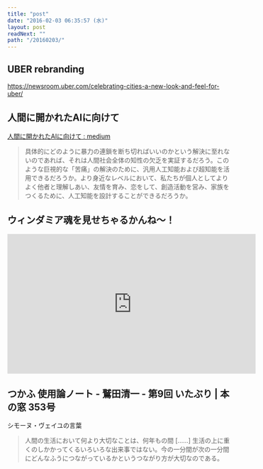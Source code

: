 ```yaml
---
title: "post"
date: "2016-02-03 06:35:57 (水)"
layout: post
readNext: ""
path: "/20160203/"
---
```


## UBER rebranding

https://newsroom.uber.com/celebrating-cities-a-new-look-and-feel-for-uber/


## 人間に開かれたAIに向けて

[人間に開かれたAIに向けて : medium](https://medium.com/@dominickchen/%E4%BA%BA%E9%96%93%E3%81%AB%E9%96%8B%E3%81%8B%E3%82%8C%E3%81%9Fai%E3%81%AB%E5%90%91%E3%81%91%E3%81%A6-17455a80ea66#.6g9oge2i1)

> 具体的にどのように暴力の連鎖を断ち切ればいいのかという解決に至れないのであれば、それは人間社会全体の知性の欠乏を実証するだろう。このような巨視的な「苦痛」の解決のために、汎用人工知能および超知能を活用できるだろうか。より身近なレベルにおいて、私たちが個人としてよりよく他者と理解しあい、友情を育み、恋をして、創造活動を営み、家族をつくるために、人工知能を設計することができるだろうか。

## ウィンダミア魂を見せちゃるかんね～！

<iframe width="560" height="315" src="https://www.youtube.com/embed/BdUNBWVQx3M?start=1344" frameborder="0" allowfullscreen></iframe>

## つかふ 使用論ノート - 鷲田清一 - 第9回 いたぶり | 本の窓 353号

シモーヌ・ヴェイユの言葉

> 人間の生活において何より大切なことは、何年もの間 [......] 生活の上に重くのしかかってくるいろいろな出来事ではない。今の一分間が次の一分間にどんなふうにつながっているかというつながり方が大切なのである。
